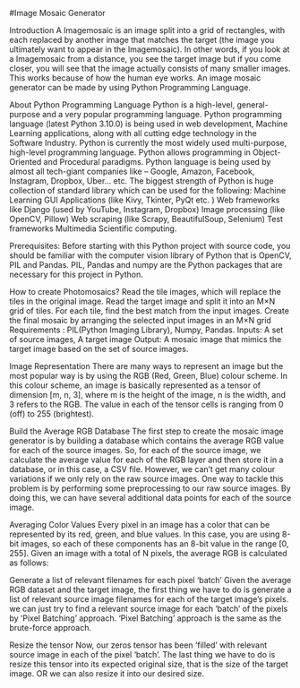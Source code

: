 #Image Mosaic Generator

Introduction
A Imagemosaic is an image split into a grid of rectangles, with each replaced by another
image that matches the target (the image you ultimately want to appear in the
Imagemosaic).
In other words, if you look at a Imagemosaic from a distance, you see the target image but
if you come closer, you will see that the image actually consists of many smaller images.
This works because of how the human eye works. An image mosaic generator can be made
by using Python Programming Language.

About Python Programming Language
Python is a high-level, general-purpose and a very popular programming language. Python
programming language (latest Python 3.10.0) is being used in web development, Machine
Learning applications, along with all cutting edge technology in the Software Industry.
Python is currently the most widely used multi-purpose, high-level programming language.
Python allows programming in Object-Oriented and Procedural paradigms.
Python language is being used by almost all tech-giant companies like – Google, Amazon,
Facebook, Instagram, Dropbox, Uber... etc.
The biggest strength of Python is huge collection of standard library which can be used for
the following:
Machine Learning
GUI Applications (like Kivy, Tkinter, PyQt etc. )
Web frameworks like Django (used by YouTube, Instagram, Dropbox)
Image processing (like OpenCV, Pillow)
Web scraping (like Scrapy, BeautifulSoup, Selenium)
Test frameworks
Multimedia
Scientific computing.

Prerequisites:
Before starting with this Python project with source code, you should be familiar with the
computer vision library of Python that is OpenCV, PIL and Pandas.
PIL, Pandas and numpy are the Python packages that are necessary for this project in
Python.

How to create Photomosaics?
Read the tile images, which will replace the tiles in the original image.
Read the target image and split it into an M×N grid of tiles.
For each tile, find the best match from the input images.
Create the final mosaic by arranging the selected input images in an M×N grid
Requirements : PIL(Python Imaging Library), Numpy, Pandas.
Inputs: A set of source images, A target image
Output: A mosaic image that mimics the target image based on the set of source
images.

Image Representation
There are many ways to represent an image but the most popular way is by using the RGB
(Red, Green, Blue) colour scheme. In this colour scheme, an image is basically represented
as a tensor of dimension [m, n, 3], where m is the height of the image, n is the width, and 3
refers to the RGB. The value in each of the tensor cells is ranging from 0 (off) to 255
(brightest).

Build the Average RGB Database
The first step to create the mosaic image generator is by building a database which
contains the average RGB value for each of the source images. So, for each of the source
image, we calculate the average value for each of the RGB layer and then store it in a
database, or in this case, a CSV file.
However, we can’t get many colour variations if we only rely on the raw source images. One
way to tackle this problem is by performing some preprocessing to our raw source images.
By doing this, we can have several additional data points for each of the source image.

Averaging Color Values
Every pixel in an image has a color that can be represented by its red, green, and blue
values. In this case, you are using 8-bit images, so each of these components has an 8-bit
value in the range [0, 255]. Given an image with a total of N pixels, the average RGB is
calculated as follows:

Generate a list of relevant filenames for each pixel ‘batch’
Given the average RGB dataset and the target image, the first thing we have to do is
generate a list of relevant source image filenames for each of the target image’s pixels. we
can just try to find a relevant source image for each ‘batch’ of the pixels by ‘Pixel Batching’
approach. ‘Pixel Batching’ approach is the same as the brute-force approach.

Resize the tensor
Now, our zeros tensor has been ‘filled’ with relevant source image in each of the pixel
‘batch’. The last thing we have to do is resize this tensor into its expected original size, that
is the size of the target image. OR we can also resize it into our desired size.
